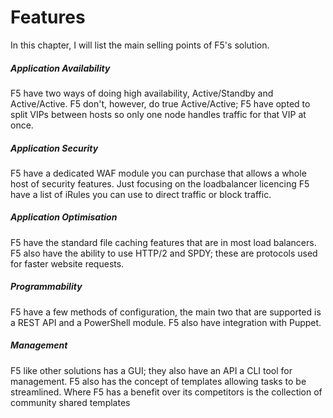 # Features

In this chapter, I will list the main selling points of F5's solution.

##### Application Availability
F5 have two ways of doing high availability, Active/Standby and Active/Active. F5 don't, however, do true Active/Active; F5 have opted to split VIPs between hosts so only one node handles traffic for that VIP at once. 

##### Application Security
F5 have a dedicated WAF module you can purchase that allows a whole host of security features. Just focusing on the loadbalancer licencing F5 have a list of iRules you can use to direct traffic or block traffic. 

##### Application Optimisation
F5 have the standard file caching features that are in most load balancers. F5 also have the ability to use HTTP/2 and SPDY; these are protocols used for faster website requests.

##### Programmability
F5 have a few methods of configuration, the main two that are supported is a REST API and a PowerShell module. F5 also have integration with Puppet.

##### Management
F5 like other solutions has a GUI; they also have an API a CLI tool for management. F5 also has the concept of templates allowing tasks to be streamlined. Where F5 has a benefit over its competitors is the collection of community shared templates
